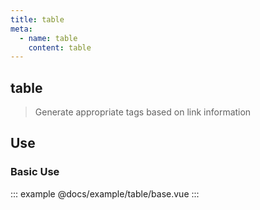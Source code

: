 ```yaml
---
title: table
meta:
  - name: table
    content: table
---
```


## table

> Generate appropriate tags based on link information

## Use

### Basic Use

::: example
@docs/example/table/base.vue
:::
